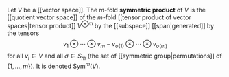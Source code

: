 Let $V$ be a [[vector space]]. The $m$-fold **symmetric product** of $V$ is the [[quotient vector space]] of the $m$-fold [[tensor product of vector spaces|tensor product]] $V^{\otimes m}$ by the [[subspace]] [[span|generated]] by the tensors $$v_1\otimes\cdots\otimes v_m - v_{\sigma(1)}\otimes \cdots\otimes v_{\sigma(m)}$$ for all $v_i \in V$ and all $\sigma \in S_m$ (the set of [[symmetric group|permutations]] of $\{1,\dots,m\}$). It is denoted $\text{Sym}^m(V)$.

